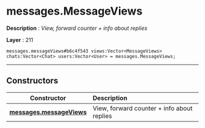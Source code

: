 # messages.MessageViews

**Description** : *View, forward counter + info about replies*

**Layer** : 211

```tl
messages.messageViews#b6c4f543 views:Vector<MessageViews> chats:Vector<Chat> users:Vector<User> = messages.MessageViews;
```

---

## Constructors

| Constructor | Description |
| :---: | :--- |
| [**messages.messageViews**](constructor/messages.messageViews) | View, forward counter + info about replies |